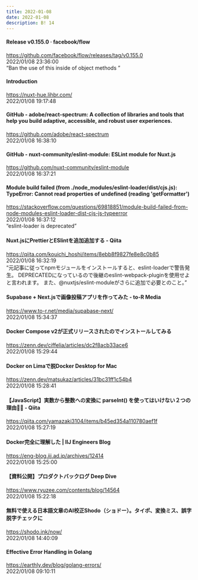 ```yaml
---
title: 2022-01-08
date: 2022-01-08
description: B! 14
---
```


#### Release v0.155.0 · facebook/flow
https://github.com/facebook/flow/releases/tag/v0.155.0<br>
2022/01/08 23:36:00<br>
“Ban the use of this inside of object methods ”


#### Introduction
https://nuxt-hue.lihbr.com/<br>
2022/01/08 19:17:48<br>


#### GitHub - adobe/react-spectrum: A collection of libraries and tools that help you build adaptive, accessible, and robust user experiences.
https://github.com/adobe/react-spectrum<br>
2022/01/08 16:38:10<br>


#### GitHub - nuxt-community/eslint-module: ESLint module for Nuxt.js
https://github.com/nuxt-community/eslint-module<br>
2022/01/08 16:37:21<br>


#### Module build failed (from ./node_modules/eslint-loader/dist/cjs.js): TypeError: Cannot read properties of undefined (reading 'getFormatter')
https://stackoverflow.com/questions/69818851/module-build-failed-from-node-modules-eslint-loader-dist-cjs-js-typeerror<br>
2022/01/08 16:37:12<br>
“eslint-loader is deprecated”


#### Nuxt.jsにPrettierとESlintを追加追加する - Qiita
https://qiita.com/kouichi_hoshi/items/8ebb8f9827fe8e8c0b85<br>
2022/01/08 16:32:19<br>
“元記事に従ってnpmモジュールをインストールすると、eslint-loaderで警告発生。 DEPRECATEDになっているので後継のeslint-webpack-pluginを使用せよと言われます。 また、@nuxtjs/eslint-moduleがさらに追加で必要とのこと。”


#### Supabase + Next.jsで画像投稿アプリを作ってみた - to-R Media
https://www.to-r.net/media/supabase-next/<br>
2022/01/08 15:34:37<br>


#### Docker Compose v2が正式リリースされたのでインストールしてみる
https://zenn.dev/ciffelia/articles/dc2f8acb33ace6<br>
2022/01/08 15:29:44<br>


#### Docker on Limaで脱Docker Desktop for Mac
https://zenn.dev/matsukaz/articles/31bc31ff1c54b4<br>
2022/01/08 15:28:41<br>


#### 【JavaScript】実数から整数への変換に parseInt() を使ってはいけない２つの理由🙅‍♀️ - Qiita
https://qiita.com/yamazaki3104/items/b45ed354a110780aef1f<br>
2022/01/08 15:27:19<br>


#### Docker完全に理解した | IIJ Engineers Blog
https://eng-blog.iij.ad.jp/archives/12414<br>
2022/01/08 15:25:00<br>


#### 【資料公開】プロダクトバックログ Deep Dive
https://www.ryuzee.com/contents/blog/14564<br>
2022/01/08 15:22:18<br>


#### 無料で使える日本語文章のAI校正Shodo（ショドー）。タイポ、変換ミス、誤字脱字チェックに
https://shodo.ink/now/<br>
2022/01/08 14:40:09<br>


#### Effective Error Handling in Golang
https://earthly.dev/blog/golang-errors/<br>
2022/01/08 09:10:11<br>



